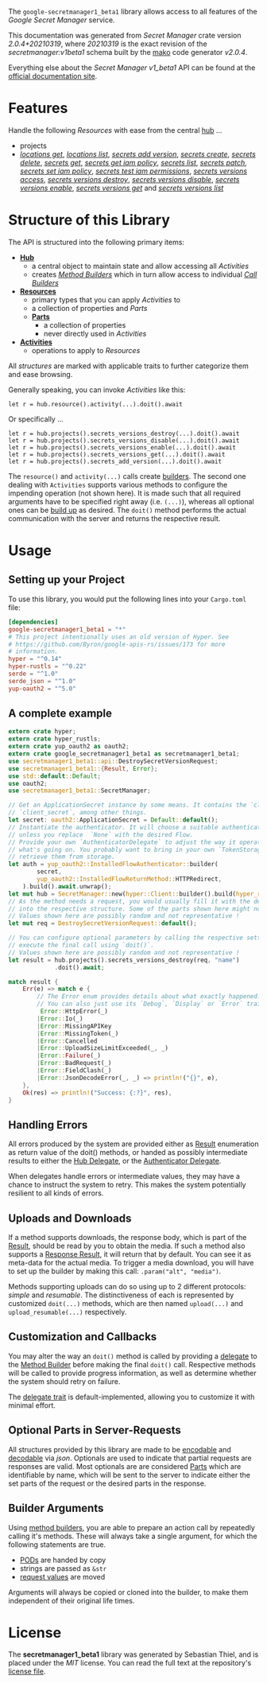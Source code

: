 <!---
DO NOT EDIT !
This file was generated automatically from 'src/mako/api/README.md.mako'
DO NOT EDIT !
-->
The `google-secretmanager1_beta1` library allows access to all features of the *Google Secret Manager* service.

This documentation was generated from *Secret Manager* crate version *2.0.4+20210319*, where *20210319* is the exact revision of the *secretmanager:v1beta1* schema built by the [mako](http://www.makotemplates.org/) code generator *v2.0.4*.

Everything else about the *Secret Manager* *v1_beta1* API can be found at the
[official documentation site](https://cloud.google.com/secret-manager/).
# Features

Handle the following *Resources* with ease from the central [hub](https://docs.rs/google-secretmanager1_beta1/2.0.4+20210319/google_secretmanager1_beta1/SecretManager) ... 

* projects
 * [*locations get*](https://docs.rs/google-secretmanager1_beta1/2.0.4+20210319/google_secretmanager1_beta1/api::ProjectLocationGetCall), [*locations list*](https://docs.rs/google-secretmanager1_beta1/2.0.4+20210319/google_secretmanager1_beta1/api::ProjectLocationListCall), [*secrets add version*](https://docs.rs/google-secretmanager1_beta1/2.0.4+20210319/google_secretmanager1_beta1/api::ProjectSecretAddVersionCall), [*secrets create*](https://docs.rs/google-secretmanager1_beta1/2.0.4+20210319/google_secretmanager1_beta1/api::ProjectSecretCreateCall), [*secrets delete*](https://docs.rs/google-secretmanager1_beta1/2.0.4+20210319/google_secretmanager1_beta1/api::ProjectSecretDeleteCall), [*secrets get*](https://docs.rs/google-secretmanager1_beta1/2.0.4+20210319/google_secretmanager1_beta1/api::ProjectSecretGetCall), [*secrets get iam policy*](https://docs.rs/google-secretmanager1_beta1/2.0.4+20210319/google_secretmanager1_beta1/api::ProjectSecretGetIamPolicyCall), [*secrets list*](https://docs.rs/google-secretmanager1_beta1/2.0.4+20210319/google_secretmanager1_beta1/api::ProjectSecretListCall), [*secrets patch*](https://docs.rs/google-secretmanager1_beta1/2.0.4+20210319/google_secretmanager1_beta1/api::ProjectSecretPatchCall), [*secrets set iam policy*](https://docs.rs/google-secretmanager1_beta1/2.0.4+20210319/google_secretmanager1_beta1/api::ProjectSecretSetIamPolicyCall), [*secrets test iam permissions*](https://docs.rs/google-secretmanager1_beta1/2.0.4+20210319/google_secretmanager1_beta1/api::ProjectSecretTestIamPermissionCall), [*secrets versions access*](https://docs.rs/google-secretmanager1_beta1/2.0.4+20210319/google_secretmanager1_beta1/api::ProjectSecretVersionAccesCall), [*secrets versions destroy*](https://docs.rs/google-secretmanager1_beta1/2.0.4+20210319/google_secretmanager1_beta1/api::ProjectSecretVersionDestroyCall), [*secrets versions disable*](https://docs.rs/google-secretmanager1_beta1/2.0.4+20210319/google_secretmanager1_beta1/api::ProjectSecretVersionDisableCall), [*secrets versions enable*](https://docs.rs/google-secretmanager1_beta1/2.0.4+20210319/google_secretmanager1_beta1/api::ProjectSecretVersionEnableCall), [*secrets versions get*](https://docs.rs/google-secretmanager1_beta1/2.0.4+20210319/google_secretmanager1_beta1/api::ProjectSecretVersionGetCall) and [*secrets versions list*](https://docs.rs/google-secretmanager1_beta1/2.0.4+20210319/google_secretmanager1_beta1/api::ProjectSecretVersionListCall)




# Structure of this Library

The API is structured into the following primary items:

* **[Hub](https://docs.rs/google-secretmanager1_beta1/2.0.4+20210319/google_secretmanager1_beta1/SecretManager)**
    * a central object to maintain state and allow accessing all *Activities*
    * creates [*Method Builders*](https://docs.rs/google-secretmanager1_beta1/2.0.4+20210319/google_secretmanager1_beta1/client::MethodsBuilder) which in turn
      allow access to individual [*Call Builders*](https://docs.rs/google-secretmanager1_beta1/2.0.4+20210319/google_secretmanager1_beta1/client::CallBuilder)
* **[Resources](https://docs.rs/google-secretmanager1_beta1/2.0.4+20210319/google_secretmanager1_beta1/client::Resource)**
    * primary types that you can apply *Activities* to
    * a collection of properties and *Parts*
    * **[Parts](https://docs.rs/google-secretmanager1_beta1/2.0.4+20210319/google_secretmanager1_beta1/client::Part)**
        * a collection of properties
        * never directly used in *Activities*
* **[Activities](https://docs.rs/google-secretmanager1_beta1/2.0.4+20210319/google_secretmanager1_beta1/client::CallBuilder)**
    * operations to apply to *Resources*

All *structures* are marked with applicable traits to further categorize them and ease browsing.

Generally speaking, you can invoke *Activities* like this:

```Rust,ignore
let r = hub.resource().activity(...).doit().await
```

Or specifically ...

```ignore
let r = hub.projects().secrets_versions_destroy(...).doit().await
let r = hub.projects().secrets_versions_disable(...).doit().await
let r = hub.projects().secrets_versions_enable(...).doit().await
let r = hub.projects().secrets_versions_get(...).doit().await
let r = hub.projects().secrets_add_version(...).doit().await
```

The `resource()` and `activity(...)` calls create [builders][builder-pattern]. The second one dealing with `Activities` 
supports various methods to configure the impending operation (not shown here). It is made such that all required arguments have to be 
specified right away (i.e. `(...)`), whereas all optional ones can be [build up][builder-pattern] as desired.
The `doit()` method performs the actual communication with the server and returns the respective result.

# Usage

## Setting up your Project

To use this library, you would put the following lines into your `Cargo.toml` file:

```toml
[dependencies]
google-secretmanager1_beta1 = "*"
# This project intentionally uses an old version of Hyper. See
# https://github.com/Byron/google-apis-rs/issues/173 for more
# information.
hyper = "^0.14"
hyper-rustls = "^0.22"
serde = "^1.0"
serde_json = "^1.0"
yup-oauth2 = "^5.0"
```

## A complete example

```Rust
extern crate hyper;
extern crate hyper_rustls;
extern crate yup_oauth2 as oauth2;
extern crate google_secretmanager1_beta1 as secretmanager1_beta1;
use secretmanager1_beta1::api::DestroySecretVersionRequest;
use secretmanager1_beta1::{Result, Error};
use std::default::Default;
use oauth2;
use secretmanager1_beta1::SecretManager;

// Get an ApplicationSecret instance by some means. It contains the `client_id` and 
// `client_secret`, among other things.
let secret: oauth2::ApplicationSecret = Default::default();
// Instantiate the authenticator. It will choose a suitable authentication flow for you, 
// unless you replace  `None` with the desired Flow.
// Provide your own `AuthenticatorDelegate` to adjust the way it operates and get feedback about 
// what's going on. You probably want to bring in your own `TokenStorage` to persist tokens and
// retrieve them from storage.
let auth = yup_oauth2::InstalledFlowAuthenticator::builder(
        secret,
        yup_oauth2::InstalledFlowReturnMethod::HTTPRedirect,
    ).build().await.unwrap();
let mut hub = SecretManager::new(hyper::Client::builder().build(hyper_rustls::HttpsConnector::with_native_roots()), auth);
// As the method needs a request, you would usually fill it with the desired information
// into the respective structure. Some of the parts shown here might not be applicable !
// Values shown here are possibly random and not representative !
let mut req = DestroySecretVersionRequest::default();

// You can configure optional parameters by calling the respective setters at will, and
// execute the final call using `doit()`.
// Values shown here are possibly random and not representative !
let result = hub.projects().secrets_versions_destroy(req, "name")
             .doit().await;

match result {
    Err(e) => match e {
        // The Error enum provides details about what exactly happened.
        // You can also just use its `Debug`, `Display` or `Error` traits
         Error::HttpError(_)
        |Error::Io(_)
        |Error::MissingAPIKey
        |Error::MissingToken(_)
        |Error::Cancelled
        |Error::UploadSizeLimitExceeded(_, _)
        |Error::Failure(_)
        |Error::BadRequest(_)
        |Error::FieldClash(_)
        |Error::JsonDecodeError(_, _) => println!("{}", e),
    },
    Ok(res) => println!("Success: {:?}", res),
}

```
## Handling Errors

All errors produced by the system are provided either as [Result](https://docs.rs/google-secretmanager1_beta1/2.0.4+20210319/google_secretmanager1_beta1/client::Result) enumeration as return value of
the doit() methods, or handed as possibly intermediate results to either the 
[Hub Delegate](https://docs.rs/google-secretmanager1_beta1/2.0.4+20210319/google_secretmanager1_beta1/client::Delegate), or the [Authenticator Delegate](https://docs.rs/yup-oauth2/*/yup_oauth2/trait.AuthenticatorDelegate.html).

When delegates handle errors or intermediate values, they may have a chance to instruct the system to retry. This 
makes the system potentially resilient to all kinds of errors.

## Uploads and Downloads
If a method supports downloads, the response body, which is part of the [Result](https://docs.rs/google-secretmanager1_beta1/2.0.4+20210319/google_secretmanager1_beta1/client::Result), should be
read by you to obtain the media.
If such a method also supports a [Response Result](https://docs.rs/google-secretmanager1_beta1/2.0.4+20210319/google_secretmanager1_beta1/client::ResponseResult), it will return that by default.
You can see it as meta-data for the actual media. To trigger a media download, you will have to set up the builder by making
this call: `.param("alt", "media")`.

Methods supporting uploads can do so using up to 2 different protocols: 
*simple* and *resumable*. The distinctiveness of each is represented by customized 
`doit(...)` methods, which are then named `upload(...)` and `upload_resumable(...)` respectively.

## Customization and Callbacks

You may alter the way an `doit()` method is called by providing a [delegate](https://docs.rs/google-secretmanager1_beta1/2.0.4+20210319/google_secretmanager1_beta1/client::Delegate) to the 
[Method Builder](https://docs.rs/google-secretmanager1_beta1/2.0.4+20210319/google_secretmanager1_beta1/client::CallBuilder) before making the final `doit()` call. 
Respective methods will be called to provide progress information, as well as determine whether the system should 
retry on failure.

The [delegate trait](https://docs.rs/google-secretmanager1_beta1/2.0.4+20210319/google_secretmanager1_beta1/client::Delegate) is default-implemented, allowing you to customize it with minimal effort.

## Optional Parts in Server-Requests

All structures provided by this library are made to be [encodable](https://docs.rs/google-secretmanager1_beta1/2.0.4+20210319/google_secretmanager1_beta1/client::RequestValue) and 
[decodable](https://docs.rs/google-secretmanager1_beta1/2.0.4+20210319/google_secretmanager1_beta1/client::ResponseResult) via *json*. Optionals are used to indicate that partial requests are responses 
are valid.
Most optionals are are considered [Parts](https://docs.rs/google-secretmanager1_beta1/2.0.4+20210319/google_secretmanager1_beta1/client::Part) which are identifiable by name, which will be sent to 
the server to indicate either the set parts of the request or the desired parts in the response.

## Builder Arguments

Using [method builders](https://docs.rs/google-secretmanager1_beta1/2.0.4+20210319/google_secretmanager1_beta1/client::CallBuilder), you are able to prepare an action call by repeatedly calling it's methods.
These will always take a single argument, for which the following statements are true.

* [PODs][wiki-pod] are handed by copy
* strings are passed as `&str`
* [request values](https://docs.rs/google-secretmanager1_beta1/2.0.4+20210319/google_secretmanager1_beta1/client::RequestValue) are moved

Arguments will always be copied or cloned into the builder, to make them independent of their original life times.

[wiki-pod]: http://en.wikipedia.org/wiki/Plain_old_data_structure
[builder-pattern]: http://en.wikipedia.org/wiki/Builder_pattern
[google-go-api]: https://github.com/google/google-api-go-client

# License
The **secretmanager1_beta1** library was generated by Sebastian Thiel, and is placed 
under the *MIT* license.
You can read the full text at the repository's [license file][repo-license].

[repo-license]: https://github.com/Byron/google-apis-rsblob/main/LICENSE.md
